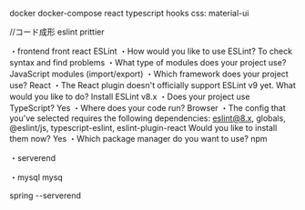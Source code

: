docker docker-compose
react 
    typescript
    hooks
css:
    material-ui

//コード成形
eslint
prittier


・frontend
front
    react 
        ESLint
            ・How would you like to use ESLint?
                To check syntax and find problems
            ・What type of modules does your project use?
                JavaScript modules (import/export)
            ・Which framework does your project use?
                React
            ・The React plugin doesn't officially support ESLint v9 yet. What would you like to do?
                Install ESLint v8.x
            ・Does your project use TypeScript?
                Yes
            ・Where does your code run?
                Browser
            ・The config that you've selected requires the following dependencies:
            eslint@8.x, globals, @eslint/js, typescript-eslint, eslint-plugin-react
            Would you like to install them now?
                Yes
            ・Which package manager do you want to use?
                npm
            


・serverend

・mysql
    mysq

spring --serverend
